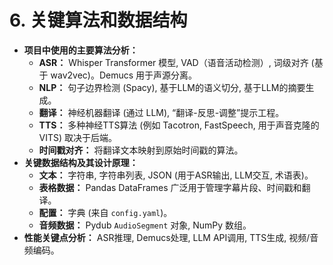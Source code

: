 # 6. 关键算法和数据结构

*   **项目中使用的主要算法分析：**
    *   **ASR：** Whisper Transformer 模型, VAD（语音活动检测）, 词级对齐 (基于 wav2vec)。Demucs 用于声源分离。
    *   **NLP：** 句子边界检测 (Spacy), 基于LLM的语义切分, 基于LLM的摘要生成。
    *   **翻译：** 神经机器翻译 (通过 LLM), “翻译-反思-调整”提示工程。
    *   **TTS：** 多种神经TTS算法 (例如 Tacotron, FastSpeech, 用于声音克隆的VITS) 取决于后端。
    *   **时间戳对齐：** 将翻译文本映射到原始时间戳的算法。
*   **关键数据结构及其设计原理：**
    *   **文本：** 字符串, 字符串列表, JSON (用于ASR输出, LLM交互, 术语表)。
    *   **表格数据：** Pandas DataFrames 广泛用于管理字幕片段、时间戳和翻译。
    *   **配置：** 字典 (来自 `config.yaml`)。
    *   **音频数据：** Pydub `AudioSegment` 对象, NumPy 数组。
*   **性能关键点分析：** ASR推理, Demucs处理, LLM API调用, TTS生成, 视频/音频编码。

